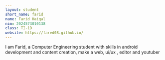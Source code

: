 ```yaml
---
layout: student
short_name: farid
name: Farid Haiqal
nim: 2024573010138
class: TI-1D
website: https://fared08.github.io/
---
```

I am Farid, a Computer Engineering student with skills in android development and content creation, make a web, ui/ux , editor and youtuber

